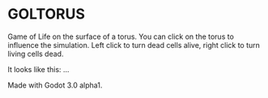 # GOLTORUS
Game of Life on the surface of a torus. You can click on the torus to influence the simulation. Left click to turn dead cells alive, right click to turn living cells dead.


It looks like this:
...

Made with Godot 3.0 alpha1.
